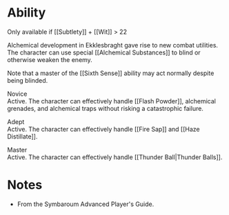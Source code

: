 # Ability
Only available if [[Subtlety]] + [[Wit]] > 22

Alchemical development in Ekklesbraght gave rise to new combat utilities. The character can use special [[Alchemical Substances]] to blind or otherwise weaken the enemy.

Note that a master of the [[Sixth Sense]] ability may act normally despite being blinded.

Novice<br>Active. The character can effectively handle [[Flash Powder]], alchemical grenades, and alchemical traps without risking a catastrophic failure.

Adept<br>Active. The character can effectively handle [[Fire Sap]] and [[Haze Distillate]].

Master<br>Active. The character can effectively handle [[Thunder Ball|Thunder Balls]].
# Notes
* From the Symbaroum Advanced Player's Guide.